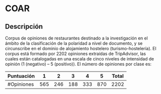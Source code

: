 # COAR
## Descripción
Corpus de opiniones de restaurantes destinado a la investigación en el ámbito de la clasificación de la polaridad a nivel de documento, y se circunscribe en el dominio de alojamiento hostelero (turismo-hostelería). El corpus está formado por 2202 opiniones extraídas de TripAdvisor, las cuales están catalogadas en una escala de cinco niveles de intensidad de opinión (1 (negativo) – 5 (positivo)). El número de opiniones por clase es:

| Puntuación |  1  |  2  |  3  |  4  |  5  | Total |
| ---        |:---:|:---:|:---:|:---:|:---:|:---:  |
| #Opiniones | 565 | 246 | 188 | 333 | 870 | 2202  |

